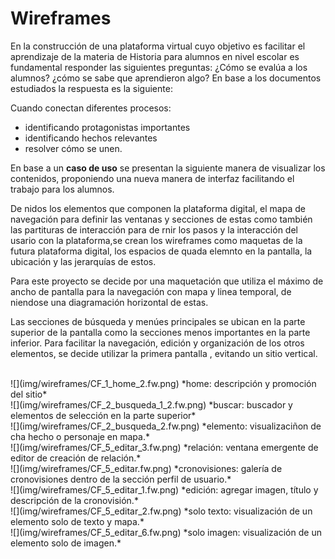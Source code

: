 # Wireframes

En la construcción de una plataforma virtual cuyo objetivo es facilitar el aprendizaje de la materia de Historia para alumnos en nivel escolar es fundamental responder las siguientes preguntas: ¿Cómo se evalúa a los alumnos? ¿cómo se sabe que aprendieron algo? En base a los documentos estudiados la respuesta es la siguiente:

Cuando conectan diferentes procesos:

* identificando protagonistas importantes
* identificando hechos relevantes
* resolver cómo se unen.

En base a un **caso de uso** se presentan la siguiente manera de visualizar los contenidos, proponiendo una nueva manera de interfaz facilitando el trabajo para los alumnos.


De nidos los elementos que componen la plataforma digital, el mapa de navegación para definir las ventanas y secciones de estas como también las partituras de interacción para de rnir los pasos y la interacción del usario con la plataforma,se crean los wireframes como maquetas de la futura plataforma digital, los espacios de quada elemnto en la pantalla, la ubicación y las jerarquías de estos.

Para este proyecto se decide por una maquetación que utiliza el máximo de ancho de pantalla para la navegación con mapa y linea temporal, de niendose una diagramación horizontal de estas.

Las secciones de búsqueda y menúes principales se ubican en la parte superior de la pantalla como la secciones menos importantes en la parte inferior.
Para facilitar la navegación, edición y organización de los otros elementos, se decide utilizar la primera pantalla , evitando un sitio vertical.

<br>
![](img/wireframes/CF_1_home_2.fw.png)
*home: descripción y promoción del sitio*

<br>
![](img/wireframes/CF_2_busqueda_1_2.fw.png)
*buscar: buscador y elementos de selección en la parte superior*

<br>
![](img/wireframes/CF_2_busqueda_2.fw.png)
*elemento: visualizaciñon de  cha hecho o personaje en mapa.*

<br>
![](img/wireframes/CF_5_editar_3.fw.png)
*relación: ventana emergente de editor de creación de relación.*

<br>
![](img/wireframes/CF_5_editar.fw.png)
*cronovisiones: galería de cronovisiones dentro de la sección perfil de usuario.*


<br>
![](img/wireframes/CF_5_editar_1.fw.png)
*edición: agregar imagen, título y descripción de la cronovisión.*

<br>
![](img/wireframes/CF_5_editar_2.fw.png)
*solo texto: visualización de un elemento solo de texto y mapa.*

<br>
![](img/wireframes/CF_5_editar_6.fw.png)
*solo imagen: visualización de un elemento solo de imagen.*